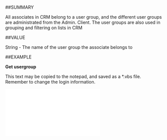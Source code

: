 
##SUMMARY


All associates in CRM belong to a user group, and the different user groups are administrated from the Admin. Client. The user groups are also used in grouping and filtering on lists in CRM



##VALUE

String - The name of the user group the associate belongs to


##EXAMPLE

**Get usergroup**

This text may be copied to the notepad, and saved as a *.vbs file. Remember to change the login information.

![](..\..\Examples\vbs\SOAssociate.Group.vbs.txt)

